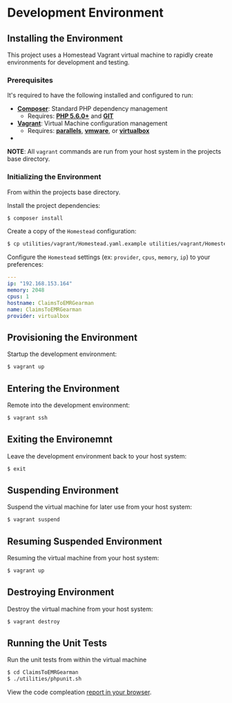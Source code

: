 # Development Environment

## Installing the Environment

This project uses a Homestead Vagrant virtual machine to rapidly create
environments for development and testing.

### Prerequisites

It's required to have the following installed and configured to run:

- [**Composer**](getcomposer.org): Standard PHP dependency management
    - Requires: [**PHP 5.6.0+**](php.net) and [**GIT**](git-scm.com)
- [**Vagrant**](vagrantup.com): Virtual Machine configuration management
    - Requires: [**parallels**](parallels.com), [**vmware**](vmware.com), or
[**virtualbox**](virtualbox.org)
- 

**NOTE**: All `vagrant` commands are run from your host system in the projects
base directory.

### Initializing the Environment

From within the projects base directory.

Install the project dependencies:
```bash
$ composer install
```

Create a copy of the `Homestead` configuration:
```bash
$ cp utilities/vagrant/Homestead.yaml.example utilities/vagrant/Homestead.yaml
```

Configure the `Homestead` settings (ex: `provider`, `cpus`, `memory`, `ip`) to
your preferences:
```yaml
---
ip: "192.168.153.164"
memory: 2048
cpus: 1
hostname: ClaimsToEMRGearman
name: ClaimsToEMRGearman
provider: virtualbox
```

## Provisioning the Environment

Startup the development environment:
```bash
$ vagrant up
```

## Entering the Environment

Remote into the development environment:
```bash
$ vagrant ssh
```

## Exiting the Environemnt

Leave the development environment back to your host system:
```bash
$ exit
```

## Suspending Environment

Suspend the virtual machine for later use from your host system:
```bash
$ vagrant suspend
```

## Resuming Suspended Environment

Resuming the virtual machine from your host system:
```bash
$ vagrant up
```

## Destroying Environment

Destroy the virtual machine from your host system:
```bash
$ vagrant destroy
```

## Running the Unit Tests

Run the unit tests from within the virtual machine
```bash
$ cd ClaimsToEMRGearman
$ ./utilities/phpunit.sh
```

View the code compleation [report in your browser](http://claimstooemrgearman.homestead/).